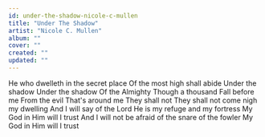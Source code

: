```yaml
---
id: under-the-shadow-nicole-c-mullen
title: "Under The Shadow"
artist: "Nicole C. Mullen"
album: ""
cover: ""
created: ""
updated: ""
---
```


He who dwelleth in the secret place
Of the most high shall abide
Under the shadow
Under the shadow
Of the Almighty
Though a thousand
Fall before me
From the evil
That's around me
They shall not
They shall not come nigh my dwelling
And I will say of the Lord He is my refuge and my fortress
My God in Him will I trust
And I will not be afraid of the snare of the fowler
My God in Him will I trust